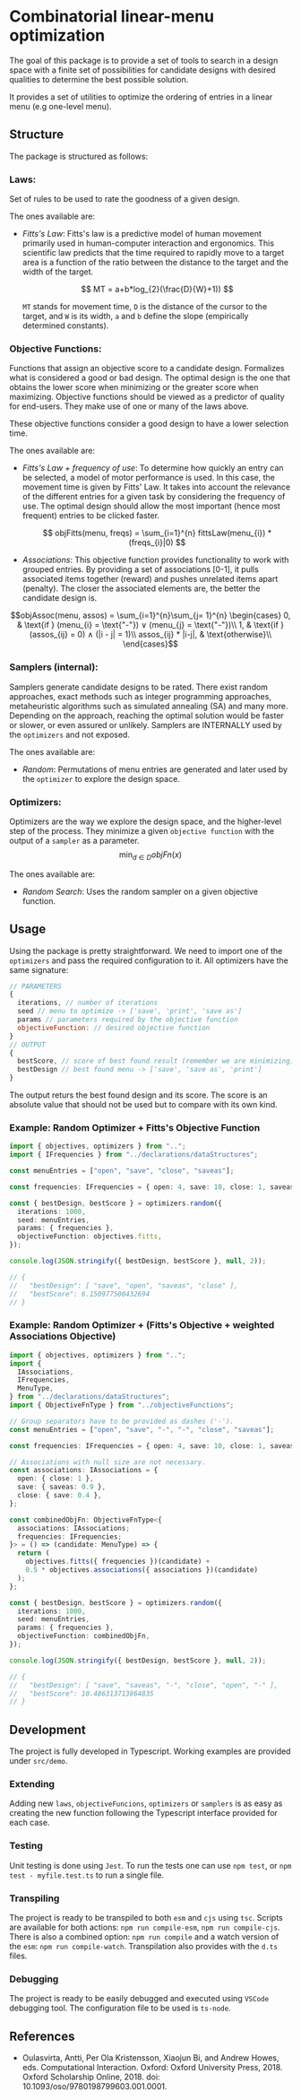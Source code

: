 # Combinatorial linear-menu optimization

The goal of this package is to provide a set of tools to search in a design space with a finite set of possibilities for candidate designs with desired qualities to determine the best possible solution.

It provides a set of utilities to optimize the ordering of entries in a linear menu (e.g one-level menu).

## Structure

The package is structured as follows:

### Laws:

Set of rules to be used to rate the goodness of a given design.

The ones available are:

- _Fitts's Law_: Fitts's law is a predictive model of human movement primarily used in human-computer interaction and ergonomics. This scientific law predicts that the time required to rapidly move to a target area is a function of the ratio between the distance to the target and the width of the target.

  $$ MT = a+b*log_{2}(\frac{D}{W}+1)) $$


  `MT` stands for movement time, `D` is the distance of the cursor to the target, and `W` is its width, `a` and `b` define the slope (empirically determined constants).

### Objective Functions:

Functions that assign an objective score to a candidate design. Formalizes what is considered a good or bad design. The optimal design is the one that obtains the lower score when minimizing or the greater score when maximizing. Objective functions should be viewed as a predictor of quality for end-users. They make use of one or many of the laws above.

These objective functions consider a good design to have a lower selection time.

The ones available are:

- _Fitts's Law + frequency of use_: To determine how quickly an entry can be selected, a model of motor performance is used. In this case, the movement time is given by Fitts' Law. It takes into account the relevance of the different entries for a given task by considering the frequency of use. The optimal design should allow the most important (hence most frequent) entries to be clicked faster.

  $$ objFitts(menu, freqs) = \sum_{i=1}^{n} fittsLaw(menu_{i}) * (freqs_{i}|0) $$

- _Associations_: This objective function provides functionality to work with grouped entries. By providing a set of associations [0-1], it pulls associated items together (reward) and pushes unrelated items apart (penalty). The closer the associated elements are, the better the candidate design is.

$$objAssoc(menu, assos) = \sum_{i=1}^{n}\sum_{j= 1}^{n} 
\begin{cases}
    0,              & \text{if } (menu_{i} = \text{"-"}) ∨ (menu_{j} = \text{"-"})\\
    1,              & \text{if } (assos_{ij} = 0) ∧ (|i - j| = 1)\\
    assos_{ij} * |i-j|,              & \text{otherwise}\\
\end{cases}$$


### Samplers (internal):

Samplers generate candidate designs to be rated. There exist random approaches, exact methods such as integer programming approaches, metaheuristic algorithms such as simulated annealing (SA) and many more. Depending on the approach, reaching the optimal solution would be faster or slower, or even assured or unlikely. Samplers are INTERNALLY used by the `optimizers` and not exposed.

The ones available are:

- _Random_: Permutations of menu entries are generated and later used by the `optimizer` to explore the design space.



### Optimizers:

Optimizers are the way we explore the design space, and the higher-level step of the process. They minimize a given `objective function` with the output of a `sampler` as a parameter.
  $$ \min_{d\in D} objFn(x) $$

The ones available are:

- _Random Search_: Uses the random sampler on a given objective function.

## Usage

Using the package is pretty straightforward. We need to import one of the `optimizers` and pass the required configuration to it.
All optimizers have the same signature:

```js
// PARAMETERS
{
  iterations, // number of iterations
  seed // menu to optimize -> ['save', 'print', 'save as']
  params // parameters required by the objective function
  objectiveFunction: // desired objective function
}
// OUTPUT
{
  bestScore, // score of best found result (remember we are minimizing)
  bestDesign // best found menu -> ['save', 'save as', 'print']
}
```
The output returs the best found design and its score. 
The score is an absolute value that should not be used but to compare with its own kind.

### Example: Random Optimizer + Fitts's Objective Function

```ts
import { objectives, optimizers } from "..";
import { IFrequencies } from "../declarations/dataStructures";

const menuEntries = ["open", "save", "close", "saveas"];

const frequencies: IFrequencies = { open: 4, save: 10, close: 1, saveas: 2 };

const { bestDesign, bestScore } = optimizers.random({
  iterations: 1000,
  seed: menuEntries,
  params: { frequencies },
  objectiveFunction: objectives.fitts,
});

console.log(JSON.stringify({ bestDesign, bestScore }, null, 2));

// {
//   "bestDesign": [ "save", "open", "saveas", "close" ],
//   "bestScore": 6.150977500432694
// }
```

### Example: Random Optimizer + (Fitts's Objective + weighted Associations Objective)

```ts
import { objectives, optimizers } from "..";
import {
  IAssociations,
  IFrequencies,
  MenuType,
} from "../declarations/dataStructures";
import { ObjectiveFnType } from "../objectiveFunctions";

// Group separators have to be provided as dashes ('-').
const menuEntries = ["open", "save", "-", "-", "close", "saveas"];

const frequencies: IFrequencies = { open: 4, save: 10, close: 1, saveas: 2 };

// Associations with null size are not necessary.
const associations: IAssociations = {
  open: { close: 1 },
  save: { saveas: 0.9 },
  close: { save: 0.4 },
};

const combinedObjFn: ObjectiveFnType<{
  associations: IAssociations;
  frequencies: IFrequencies;
}> = () => (candidate: MenuType) => {
  return (
    objectives.fitts({ frequencies })(candidate) +
    0.5 * objectives.associations({ associations })(candidate)
  );
};

const { bestDesign, bestScore } = optimizers.random({
  iterations: 1000,
  seed: menuEntries,
  params: { frequencies },
  objectiveFunction: combinedObjFn,
});

console.log(JSON.stringify({ bestDesign, bestScore }, null, 2));

// {
//   "bestDesign": [ "save", "saveas", "-", "close", "open", "-" ],
//   "bestScore": 10.486313713864835
// }
```

## Development

The project is fully developed in Typescript. Working examples are provided under `src/demo`.

### Extending 

Adding new `laws`, `objectiveFuncions`, `optimizers` or `samplers` is as easy as creating the new function following the Typescript interface provided for each case.

### Testing

Unit testing is done using `Jest`. To run the tests one can use `npm test`, or `npm test - myfile.test.ts` to run a single file.

### Transpiling

The project is ready to be transpiled to both `esm` and `cjs` using `tsc`. Scripts are available for both actions: `npm run compile-esm`, `npm run compile-cjs`. There is also a combined option: `npm run compile` and a watch version of the `esm`: `npm run compile-watch`. Transpilation also provides with the `d.ts` files.

### Debugging

The project is ready to be easily debugged and executed using `VSCode` debugging tool. The configuration file to be used is `ts-node`.

## References

- Oulasvirta, Antti, Per Ola Kristensson, Xiaojun Bi, and Andrew Howes, eds. Computational Interaction. Oxford: Oxford University Press, 2018. Oxford Scholarship Online, 2018. doi: 10.1093/oso/9780198799603.001.0001.

